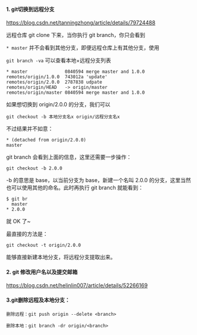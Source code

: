 #### 1. git切换到远程分支
https://blog.csdn.net/tanningzhong/article/details/79724488

远程仓库 git clone 下来，当你执行 git branch，你只会看到

```* master```
并不会看到其他分支，即便远程仓库上有其他分支，使用

```git branch -va```
可以查看本地+远程分支列表
```
* master              0840594 merge master and 1.0.0
remotes/origin/1.0.0  743012a 'update'
remotes/origin/2.0.0  2787838 udpate
remotes/origin/HEAD   -> origin/master
remotes/origin/master 0840594 merge master and 1.0.0
```
如果想切换到 origin/2.0.0 的分支，我们可以
```
git checkout -b 本地分支名x origin/远程分支名x
```
不过结果并不如意：
```
* (detached from origin/2.0.0)
master
```

git branch 会看到上面的信息，这里还需要一步操作：
```
git checkout -b 2.0.0
```
-b 的意思是 base，以当前分支为 base，新建一个名叫 2.0.0 的分支，这里当然也可以使用其他的命名。此时再执行 git branch 就能看到：
```
$ git br
  master
* 2.0.0
```
就 OK 了~

最直接的方法是：
```
git checkout -t origin/2.0.0
```
能够直接新建本地分支，将远程分支提取出来。

#### 2. git 修改用户名以及提交邮箱

https://blog.csdn.net/helinlin007/article/details/52266169

#### 3.git删除远程及本地分支：

```
删除远程：git push origin --delete <branch>

删除本地：git branch -dr origin/<branch>
```
